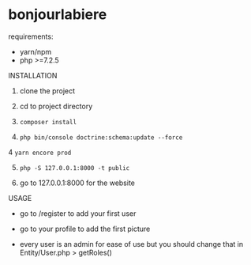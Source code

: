 # bonjourlabiere

requirements: 
- yarn/npm
- php >=7.2.5

INSTALLATION

1. clone the project

2. cd to project directory

3. `composer install`

4. `php bin/console doctrine:schema:update --force`

4 `yarn encore prod`

5. `php -S 127.0.0.1:8000 -t public`

6. go to 127.0.0.1:8000 for the website


USAGE

- go to /register to add your first user

- go to your profile to add the first picture

- every user is an admin for ease of use but you should change that in Entity/User.php > getRoles()
